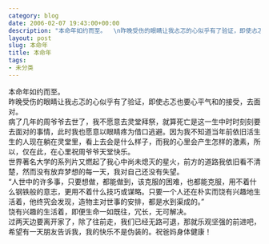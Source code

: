 ```yaml
---
category: blog
date: 2006-02-07 19:43:00+00:00
description: "本命年如约而至。  \n昨晚受伤的眼睛让我忐忑的心似乎有了验证，即使忐忑也要心平气"
layout: post
slug: 本命年
title: 本命年
tags:
- 未分类
---
```


本命年如约而至。  
昨晚受伤的眼睛让我忐忑的心似乎有了验证，即使忐忑也要心平气和的接受，去面对。  
病了几年的周爷爷去世了，我不愿意去灵堂拜祭，就算死亡是这一生中时时刻刻要去面对的事情，此时我也愿意以眼睛疼为借口逃避。因为我不知道当年前依旧活生生的人现在躺在灵堂里，看上去会是什么样子，而我的心里会产生怎样的激素，所以，仅在此，在心里祝周爷爷天堂快乐。  
世界著名大学的系列片又燃起了我心中尚未熄灭的星火，前方的道路我依旧看不清楚，然而没有放弃梦想的每一天，我对自己还没有失望。  
“人世中的许多事，只要想做，都能做到，该克服的困难，也都能克服，用不着什么钢铁般的意志，更用不着什么技巧或谋略。只要一个人还在朴实而饶有兴趣地生活着，他终究会发现，造物主对世事的安排，都是水到渠成的。”  
饶有兴趣的生活着，即便生命一如既往，冗长，无可解决。  
过两天边要离开家了，除了往前走，我们已经无路可退，那就乐观坚强的前进吧，希望有一天朋友告诉我，我的快乐不是伪装的。祝爸妈身体健康！
